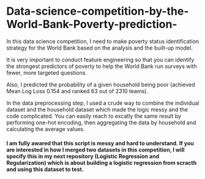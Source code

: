 # Data-science-competition-by-the-World-Bank-Poverty-prediction-

In this data science competition, I need to make poverty status identification strategy for the World Bank based on the analysis and the built-up model.

It is very important to conduct feature engineering so that you can identify the strongest predictors of poverty to help the World Bank run surveys with fewer, more targeted questions.

Also, I predicted the probability of a given household being poor (achieved Mean Log Loss 0.154 and ranked 63 out of 2310 teams).


In the data preprocessing step, I used a crude way to combine the individual dataset and the household dataset which made the logic messy and the code complicated. You can easily reach to excatly the same result by performing one-hot encoding, then aggregating the data by household and calculating the average values.

#### I am fully awared that this script is messy and hard to understand. If you are interested in how I merged two datasets in this competition, I will specify this in my next repository (Logistic Regression and Regularization) which is about building a logistic regression from scracth and using this dataset to test.
